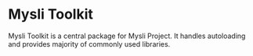 # Mysli Toolkit

Mysli Toolkit is a central package for Mysli Project. It handles autoloading
and provides majority of commonly used libraries.
